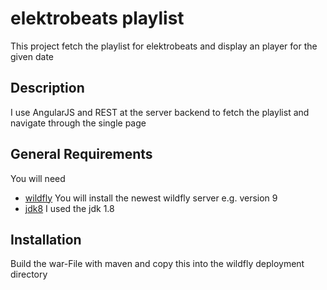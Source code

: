 # elektrobeats playlist

This project fetch the playlist for elektrobeats and display an player for the given date

## Description

I use AngularJS and REST at the server backend to fetch the playlist and navigate through the single page

## General Requirements

You will need
* [wildfly](http://wildfly.org/) You will install the newest wildfly server e.g. version 9
* [jdk8](https://www.java.com/de/download/manual.jsp) I used the jdk 1.8

## Installation
Build the war-File with maven and copy this into the wildfly deployment directory

